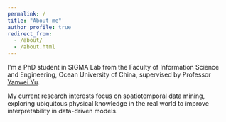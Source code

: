 ```yaml
---
permalink: /
title: "About me"
author_profile: true
redirect_from: 
  - /about/
  - /about.html
---
```


I'm a PhD student in SIGMA Lab from the Faculty of Information Science and Engineering, Ocean University of China, supervised by Professor [Yanwei Yu](https://yuyanwei.github.io/).

My current research interests focus on spatiotemporal data mining, exploring ubiquitous physical knowledge in the real world to improve interpretability in data-driven models.
